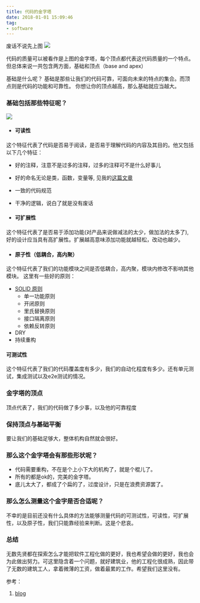 ```yaml
---
title: 代码的金字塔
date: 2018-01-01 15:09:46
tag:
- software
---
```


废话不说先上图
![](http://gooddeveloper.files.wordpress.com/2009/05/pyramid.gif)

代码的质量可以被看作是上图的金字塔，每个顶点都代表这代码质量的一个特点。但总体来说一共包含两方面，基础和顶点（base and apex）


基础是什么呢？ 基础是那些让我们的代码可靠，可面向未来的特点的集合。而顶点则是代码的功能和可靠性。 你想让你的顶点越高，那么基础就应当越大。

### 基础包括那些特征呢？
![](http://gooddeveloper.files.wordpress.com/2009/05/pyramid_basenames.png)

* #### 可读性
这个特征代表了代码是否易于阅读，是否易于理解代码的内容及其目的。他又包括以下几个特征：
  * 好的注释，注意不是过多的注释，过多的注释可不是什么好事儿
  * 好的命名无论是类，函数，变量等, 见我的[这篇文章](https://hello2dj.github.io/2018/01/01/naming/)
  * 一致的代码规范
  * 干净的逻辑，说白了就是没有废话

* #### 可扩展性
 这个特征代表了是否易于添加功能(对产品来说做减法的太少，做加法的太多了),好的设计应当具有高扩展性。扩展越高意味添加功能就越轻松，改动也越少。

* #### 原子性（低耦合，高内聚）
这个特征代表了我们的功能模块之间是否低耦合，高内聚，模块内修改不影响其他模块。
这里有一些好的原则：
  * [SOLID 原则](https://zh.wikipedia.org/wiki/SOLID_(%E9%9D%A2%E5%90%91%E5%AF%B9%E8%B1%A1%E8%AE%BE%E8%AE%A1))
    * 单一功能原则
    * 开闭原则
    * 里氏替换原则
    * 接口隔离原则
    * 依赖反转原则
  * DRY
  * 持续重构
#### 可测试性
  这个特征代表了我们的代码覆盖度有多少，我们的自动化程度有多少。还有单元测试，集成测试以及e2e测试的情况。

### 金字塔的顶点
顶点代表了，我们的代码做了多少事，以及他的可靠程度

### 保持顶点与基础平衡
要让我们的基础足够大，整体机构自然就会很好。

### 那么这个金字塔会有那些形状呢？
* 代码需要重构，不在是个上小下大的机构了，就是个棍儿了。
* 所有的都是ok的，完美的金字塔。
* 底儿太大了，都成了个扁的了，过度设计，只是在浪费资源罢了。

### 那么怎么测量这个金字是否合适呢？
不幸的是目前还没有什么具体的方法能够测量代码的可测试性，可读性，可扩展性，以及原子性，我们只能靠经验来判断。这是个悲哀。

### 总结
无数先贤都在探索怎么才能把软件工程化做的更好，我也希望会做的更好，我也会为此做出努力。可这里隐含着一个问题，就好建筑业，他的工程化很成熟，因此带了无数的建筑工人，拿着微薄的工资，做着最累的工作。希望我们这里没有。

参考：
1. [blog](http://www.makinggoodsoftware.com/)